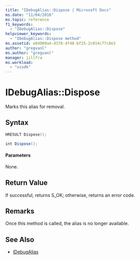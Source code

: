 ```yaml
---
title: "IDebugAlias::Dispose | Microsoft Docs"
ms.date: "11/04/2016"
ms.topic: reference
f1_keywords:
  - "IDebugAlias::Dispose"
helpviewer_keywords:
  - "IDebugAlias::Dispose method"
ms.assetid: e84909a4-d378-4f48-bf25-2c014c77c8e3
author: "gregvanl"
ms.author: "gregvanl"
manager: jillfra
ms.workload:
  - "vssdk"
---
```

# IDebugAlias::Dispose
Marks this alias for removal.

## Syntax

```cpp
HRESULT Dispose();
```

```csharp
int Dispose();
```

#### Parameters
 None.

## Return Value
 If successful, returns S_OK; otherwise, returns an error code.

## Remarks
 Once this method is called, the alias is no longer available.

## See Also
- [IDebugAlias](../../../extensibility/debugger/reference/idebugalias.md)